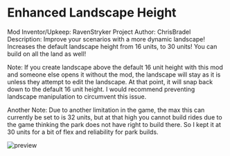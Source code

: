 # Enhanced Landscape Height

Mod Inventor/Upkeep: RavenStryker
Project Author: ChrisBradel
Description: Improve your scenarios with a more dynamic landscape! Increases the default landscape height from 16 units, to 30 units! You can build on all the land as well!


Note: If you create landscape above the default 16 unit height with this mod and someone else opens it without the mod, the landscape will stay as it is unless they attempt to edit the landscape. At that point, it will snap back down to the default 16 unit height. I would recommend preventing landscape manipulation to circumvent this issue.


Another Note: Due to another limitation in the game, the max this can currently be set to is 32 units, but at that high you cannot build rides due to the game thinking the park does not have right to build there. So I kept it at 30 units for a bit of flex and reliability for park builds.

![preview](https://github.com/RavenStryker/Parkitect_Mod-More_Terrain_Height/assets/20632191/d163f8e9-2188-4098-9df1-0e5382800123)
